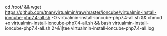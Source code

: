 cd /root/ && wget https://github.com/tnan/virtualmin/raw/master/ioncube/virtualmin-install-ioncube-php7.4-all.sh -O virtualmin-install-ioncube-php7.4-all.sh && chmod +x virtualmin-install-ioncube-php7.4-all.sh && bash virtualmin-install-ioncube-php7.4-all.sh 2>&1|tee virtualmin-install-ioncube-php7.4-all.log
